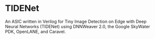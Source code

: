 # TIDENet
An ASIC written in Verilog for Tiny Image Detection on Edge with Deep Neural Networks (TIDENet) using DNNWeaver 2.0, the Google SkyWater PDK, OpenLANE, and Caravel.
